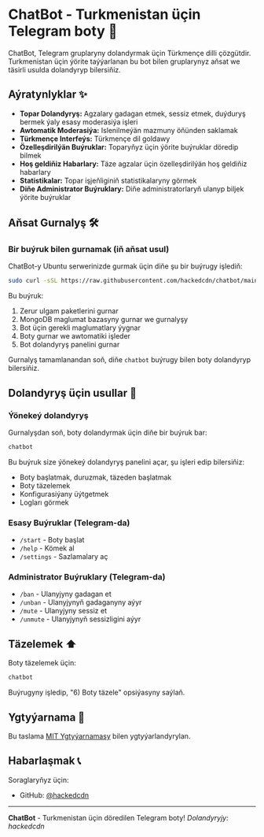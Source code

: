 # ChatBot - Turkmenistan üçin Telegram boty 🤖


ChatBot, Telegram gruplaryny dolandyrmak üçin Türkmençe dilli çözgütdir. Turkmenistan üçin ýörite taýýarlanan bu bot bilen gruplarynyz aňsat we täsirli usulda dolandyryp bilersiňiz.

## Aýratynlyklar ✨

- **Topar Dolandyryş:** Agzalary gadagan etmek, sessiz etmek, duýduryş bermek ýaly esasy moderasiýa işleri
- **Awtomatik Moderasiýa:** Islenilmeýän mazmuny öňünden saklamak 
- **Türkmençe Interfeýs:** Türkmençe dil goldawy
- **Özelleşdirilýän Buýruklar:** Toparyňyz üçin ýörite buýruklar döredip bilmek
- **Hoş geldiňiz Habarlary:** Täze agzalar üçin özelleşdirilýän hoş geldiňiz habarlary
- **Statistikalar:** Topar işjeňliginiň statistikalaryny görmek
- **Diňe Administrator Buýruklary:** Diňe administratorlaryň ulanyp biljek ýörite buýruklar

## Aňsat Gurnalyş 🛠️

### Bir buýruk bilen gurnamak (iň aňsat usul)

ChatBot-y Ubuntu serwerinizde gurmak üçin diňe şu bir buýrugy işlediň:

```bash
sudo curl -sSL https://raw.githubusercontent.com/hackedcdn/chatbot/main/install.sh | sudo bash
```

Bu buýruk:
1. Zerur ulgam paketlerini gurnar
2. MongoDB maglumat bazasyny gurnar we gurnalyşy
3. Bot üçin gerekli maglumatlary ýygnar
4. Boty gurnar we awtomatiki işleder
5. Bot dolandyryş panelini gurnar

Gurnalyş tamamlanandan soň, diňe ```chatbot``` buýrugy bilen boty dolandyryp bilersiňiz.

## Dolandyryş üçin usullar 📱

### Ýönekeý dolandyryş

Gurnalyşdan soň, boty dolandyrmak üçin diňe bir buýruk bar:

```bash
chatbot
```

Bu buýruk size ýönekeý dolandyryş panelini açar, şu işleri edip bilersiňiz:
- Boty başlatmak, duruzmak, täzeden başlatmak
- Boty täzelemek
- Konfigurasiýany üýtgetmek
- Logları görmek

### Esasy Buýruklar (Telegram-da)

- `/start` - Boty başlat
- `/help` - Kömek al
- `/settings` - Sazlamalary aç

### Administrator Buýruklary (Telegram-da)

- `/ban` - Ulanyjyny gadagan et
- `/unban` - Ulanyjynyň gadaganyny aýyr
- `/mute` - Ulanyjyny sessiz et
- `/unmute` - Ulanyjynyň sessizligini aýyr

## Täzelemek ⬆️

Boty täzelemek üçin:

```bash
chatbot
```

Buýrugyny işledip, "6) Boty täzele" opsiýasyny saýlaň.

## Ygtyýarnama 📄

Bu taslama [MIT Ygtyýarnamasy](LICENSE) bilen ygtyýarlandyrylan.

## Habarlaşmak 📞

Soraglaryňyz üçin:
- GitHub: [@hackedcdn](https://github.com/hackedcdn/chatbot)

---

**ChatBot** - Turkmenistan üçin döredilen Telegram boty! 
*Dolandyryjy: hackedcdn* 
